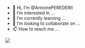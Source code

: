 - 👋 Hi, I’m @AntoinePEREDERII
- 👀 I’m interested in ...
- 🌱 I’m currently learning ...
- 💞️ I’m looking to collaborate on ...
- 📫 How to reach me ...

<a href="https://github.com/AntoinePEREDERII/github-readme-stats">
  <img align="center" src="https://github-readme-stats.vercel.app/api/pin/?username=AntoinePEREDERII&repo=github-readme-stats" />
</a>

<!---
AntoinePEREDERII/AntoinePEREDERII is a ✨ special ✨ repository because its `README.md` (this file) appears on your GitHub profile.
You can click the Preview link to take a look at your changes.
--->
